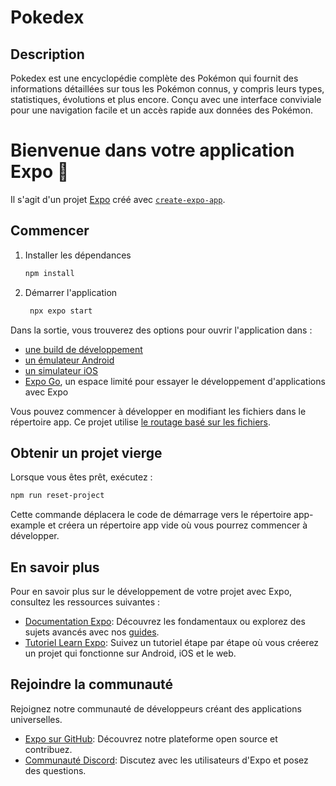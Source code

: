 # Pokedex

## Description

Pokedex est une encyclopédie complète des Pokémon qui fournit des informations détaillées sur tous les Pokémon connus, y compris leurs types, statistiques, évolutions et plus encore. Conçu avec une interface conviviale pour une navigation facile et un accès rapide aux données des Pokémon.

# Bienvenue dans votre application Expo 👋

Il s'agit d'un projet [Expo](https://expo.dev) créé avec [`create-expo-app`](https://www.npmjs.com/package/create-expo-app).

## Commencer

1. Installer les dépendances

   ```bash
   npm install
   ```

2. Démarrer l'application

   ```bash
    npx expo start
   ```

Dans la sortie, vous trouverez des options pour ouvrir l'application dans :

- [une build de développement](https://docs.expo.dev/develop/development-builds/introduction/)
- [un émulateur Android](https://docs.expo.dev/workflow/android-studio-emulator/)
- [un simulateur iOS](https://docs.expo.dev/workflow/ios-simulator/)
- [Expo Go](https://expo.dev/go), un espace limité pour essayer le développement d'applications avec Expo

Vous pouvez commencer à développer en modifiant les fichiers dans le répertoire app. Ce projet utilise [le routage basé sur les fichiers](https://docs.expo.dev/router/introduction).

## Obtenir un projet vierge

Lorsque vous êtes prêt, exécutez :

```bash
npm run reset-project
```

Cette commande déplacera le code de démarrage vers le répertoire app-example et créera un répertoire app vide où vous pourrez commencer à développer.

## En savoir plus

Pour en savoir plus sur le développement de votre projet avec Expo, consultez les ressources suivantes :

- [Documentation Expo](https://docs.expo.dev/): Découvrez les fondamentaux ou explorez des sujets avancés avec nos [guides](https://docs.expo.dev/guides).
- [Tutoriel Learn Expo](https://docs.expo.dev/tutorial/introduction/): Suivez un tutoriel étape par étape où vous créerez un projet qui fonctionne sur Android, iOS et le web.

## Rejoindre la communauté

Rejoignez notre communauté de développeurs créant des applications universelles.

- [Expo sur GitHub](https://github.com/expo/expo): Découvrez notre plateforme open source et contribuez.
- [Communauté Discord](https://chat.expo.dev): Discutez avec les utilisateurs d'Expo et posez des questions.

